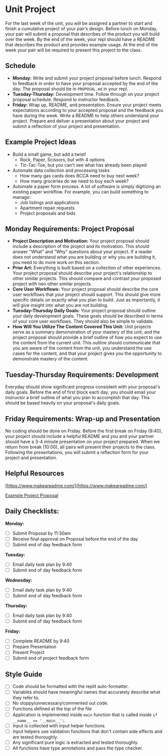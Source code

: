 # Unit Project

For the last week of the unit, you will be assigned a partner to start and finish a cumulative project of your pair’s design. Before lunch on Monday, your pair will submit a proposal that describes of the product you will build over the week. By the end of the week, your repl should have a README that describes the product and provides example usage. At the end of the week your pair will be required to present this project to the class.

## Schedule

- **Monday:** Write and submit your project proposal before lunch. Respond to feedback in order to have your proposal accepted by the end of the day. The proposal should be in `PROPOSAL.md` in your repl.
- **Tuesday-Thursday:** Development time. Follow through on your project proposal schedule. Respond to instructor feedback.
- **Friday:** Wrap up, README, and presentation. Ensure your project meets expectations according to your accepted proposal and the feedback you have during the week. Write a README to help others understand your project. Prepare and deliver a presentation about your project and submit a reflection of your project and presentation.

## Example Project Ideas

- Build a small game, but add a twist!
    - Rock, Paper, Scissors, but with 4 options
    - Tic-Tac-Toe, but you can't see what has already been played
- Automate data collection and processing tasks
    - How many gas cards does BCCA need to buy next week?
    - How many groceries do we need to buy each week?
- Automate a paper form process. A lot of software is simply digitizing an existing paper workflow. For example, you can build something to manage:
    - Job listings and applications
    - Apartment repair requests
    - Project proposals and bids

## Monday Requirements: Project Proposal

- **Project Description and Motivation:** Your project proposal should include a description of the project and its motivation. This should answer "What" and "Why" questions about your project. If a reader does not understand what you are building or why you are building it, you need to do more work on this section.
- **Prior Art:** Everything is built based on a collection of other experiences. Your project proposal should describe your project's relationship to other similar projects. This should compare and contrast your proposed project with two other similar projects.
- **Core User Workflows:** Your project proposal should describe the core user workflows that your project should support. This should give more specific details on exactly what you plan to build. Just as importantly, it will give insight into what you are not building.
- **Tuesday-Thursday Daily Goals:** Your project proposal should outline your daily development goals. These goals should be described in terms of your core user workflows. They should also be simple to validate.
- **How Will You Utilize The Content Covered This Unit:** Unit projects serve as a summary demonstration of your mastery of the unit, and the project proposal should provide a brief outline of how you expect to use the content from the current unit. This outline should communicate that you are aware of the content from the unit, you understand the use cases for the content, and that your project gives you the opportunity to demonstrate mastery of the content.

## Tuesday-Thursday Requirements: Development

Everyday should show significant progress consistent with your proposal's daily goals. Before the end of first block each day, you should email your instructor a brief outline of what you plan to accomplish that day. This should be based heavily on your proposal's daily goals.

## Friday Requirements: Wrap-up and Presentation

No coding should be done on Friday. Before the first break on Friday (9:40), your project should include a helpful README and you and your partner should have a 3-4 minute presentation on your project prepared. When we return from break (10:00), all pairs will present their projects to the class.  Following the presentations, you will submit a reflection form for your project and presentation.

## Helpful Resources

[https://www.makeareadme.com/](https://www.makeareadme.com/)

[Example Project Proposal](https://www.notion.so/Example-Project-Proposal-09d526fb857148929e97edc59b39e5b3)

## Daily Checklists:

**Monday:**

- [ ]  Submit Proposal by 11:30am
- [ ]  Receive final approval on Proposal before the end of the day
- [ ]  Submit end of day feedback form

**Tuesday:**

- [ ]  Email daily task plan by 9:40
- [ ]  Submit end of day feedback form

**Wednesday:**

- [ ]  Email daily task plan by 9:40
- [ ]  Submit end of day feedback form

**Thursday:**

- [ ]  Email daily task plan by 9:40
- [ ]  Submit end of day feedback form

**Friday:**

- [ ]  Complete README by 9:40
- [ ]  Prepare Presentation
- [ ]  Present Project
- [ ]  Submit end of project feedback form

## Style Guide

- [ ] Code should be formatted with the replit auto-formatter.
- [ ] Variables should have meaningful names that accurately describe what they refer to.
- [ ] No sloppy/unnecessary/commented out code.
- [ ] Functions defined at the top of the file
- [ ] Application is implemented inside `main` function that is called inside `if __name__ == '__main__':`.
- [ ] Input is collected with input helper functions.
- [ ] Input helpers use validation functions that don't contain side effects and are tested thoroughly.
- [ ] Any significant pure logic is extracted and tested thoroughly.
- [ ] All functions have type annotations and pass the type checker.